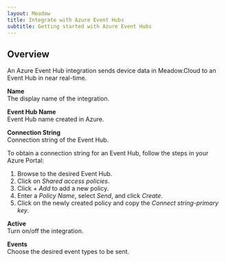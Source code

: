 ```yaml
---
layout: Meadow
title: Integrate with Azure Event Hubs
subtitle: Getting started with Azure Event Hubs
---
```


## Overview

An Azure Event Hub integration sends device data in Meadow.Cloud to an Event Hub in near real-time.

**Name**  
The display name of the integration.

**Event Hub Name**  
Event Hub name created in Azure.

**Connection String**  
Connection string of the Event Hub.  

To obtain a connection string for an Event Hub, follow the steps in your Azure Portal:
1. Browse to the desired Event Hub.
2. Click on _Shared access policies_.
3. Click _+ Add_ to add a new policy.
4. Enter a _Policy Name_, select _Send_, and click _Create_.
5. Click on the newly created policy and copy the _Connect string-primary key_.

**Active**  
Turn on/off the integration.

**Events**  
Choose the desired event types to be sent.
